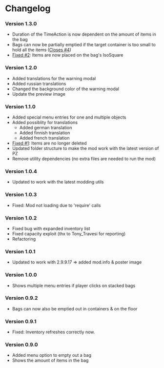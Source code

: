 # Changelog

### Version 1.3.0

- Duration of the TimeAction is now dependent on the amount of items in the bag
- Bags can now be partially emptied if the target container is too small to hold all the items ([Closes #4](https://github.com/rm-code/unpack-bags/issues/4))
- [Fixed #2](https://github.com/rm-code/unpack-bags/issues/2): Items are now placed on the bag's IsoSquare

### Version 1.2.0

- Added translations for the warning modal
- Added russian translations
- Changed the background color of the warning modal
- Update the preview image

### Version 1.1.0

- Added special menu entries for one and multiple objects
- Added possiblity for translations
	- Added german translation
	- Added finnish translation
	- Added french translation
- [Fixed #1](https://github.com/rm-code/unpack-bags/issues/1): Items are no longer deleted
- Updated folder structure to make the mod work with the latest version of PZ
- Remove utility dependencies (no extra files are needed to run the mod)

### Version 1.0.4

- Updated to work with the latest modding utils

### Version 1.0.3

- Fixed: Mod not loading due to 'require' calls

### Version 1.0.2

- Fixed bug with expanded inventory list
- Fixed capacity exploit (thx to Tony_Travesi for reporting)
- Refactoring

### Version 1.0.1

- Updated to work with 2.9.9.17
=> added mod.info & poster image

### Version 1.0.0

- Shows multiple menu entries if player clicks on stacked bags

### Version 0.9.2

- Bags can now also be emptied out in containers & on the floor

### Version 0.9.1

- Fixed: Inventory refreshes correctly now.

### Version 0.9.0

- Added menu option to empty out a bag
- Shows the amount of items in the bag
